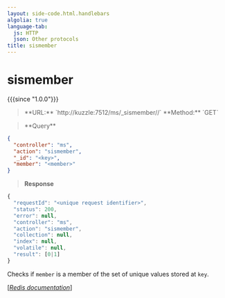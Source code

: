 ```yaml
---
layout: side-code.html.handlebars
algolia: true
language-tab:
  js: HTTP
  json: Other protocols
title: sismember
---
```


# sismember

{{{since "1.0.0"}}}




<blockquote class="js">
<p>
**URL:** `http://kuzzle:7512/ms/_sismember/<key>/<member>`  
**Method:** `GET`
</p>
</blockquote>

<blockquote class="json">
<p>
**Query**
</p>
</blockquote>


```json
{
  "controller": "ms",
  "action": "sismember",
  "_id": "<key>",
  "member": "<member>"
}
```

>**Response**

```javascript
{
  "requestId": "<unique request identifier>",
  "status": 200,
  "error": null,
  "controller": "ms",
  "action": "sismember",
  "collection": null,
  "index": null,
  "volatile": null,
  "result": [0|1]
}
```

Checks if `member` is a member of the set of unique values stored at `key`.

[[_Redis documentation_]](https://redis.io/commands/sismember)

